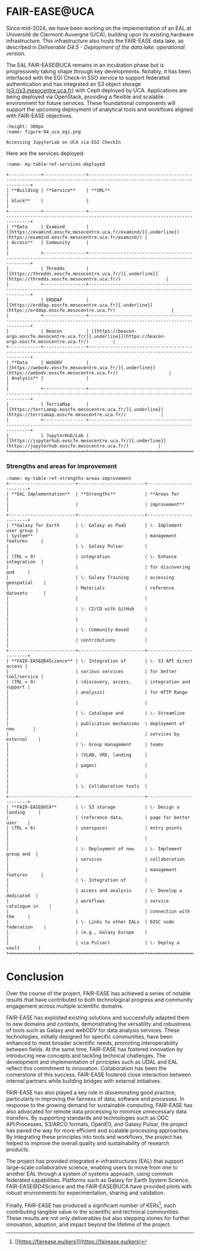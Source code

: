 # FAIR-EASE@UCA

Since mid-2024, we have been working on the implementation of an EAL at
Université de Clermont-Auvergne (UCA), building upon its existing
hardware infrastructure. This infrastructure also hosts the FAIR-EASE
data lake, as described in *Deliverable D4.5 - Deployment of the data
lake: operational version*.

The EAL FAIR-EASE@UCA remains in an incubation phase but is
progressively taking shape through key developments. Notably, it has
been interfaced with the EGI Check-in SSO service to support federated
authentication and has integrated an S3 object storage
([s3://s3.mesocentre.uca.fr](http://s3.mesocentre.uca.fr))
with Ceph deployed by UCA. Applications are being deployed via
OpenStack, providing a flexible and scalable environment for future
services. These foundational components will support the upcoming
deployment of analytical tools and workflows aligned with FAIR-EASE
objectives.

```{figure} 04_uca_egi.png
:height: 300px
:name: figure-04_uca_egi.png

Accessing JupyterLab on UCA via EGI CheckIn
```

Here are the services deployed:


```{table} services deployed
:name: my-table-ref-services-deployed

+------------+----------------+----------------------------------------------------------------------------------------------------------------------+
| **Building | **Service**    | **URL**                                                                                                              |
| block**    |                |                                                                                                                      |
+------------+----------------+----------------------------------------------------------------------------------------------------------------------+
| **Data     | Examind        | [[https://examind.eoscfe.mesocentre.uca.fr/examind/]{.underline}](https://examind.eoscfe.mesocentre.uca.fr/examind/) |
| Access**   | Community      |                                                                                                                      |
|            +----------------+----------------------------------------------------------------------------------------------------------------------+
|            | Thredds        | [[https://thredds.eoscfe.mesocentre.uca.fr/]{.underline}](https://thredds.eoscfe.mesocentre.uca.fr/)                 |
|            +----------------+----------------------------------------------------------------------------------------------------------------------+
|            | ERDDAP         | [[https://erddap.eoscfe.mesocentre.uca.fr]{.underline}](https://erddap.eoscfe.mesocentre.uca.fr)                     |
|            +----------------+----------------------------------------------------------------------------------------------------------------------+
|            | Beacon         | [[https://beacon-argo.eoscfe.mesocentre.uca.fr/]{.underline}](https://beacon-argo.eoscfe.mesocentre.uca.fr/)         |
+------------+----------------+----------------------------------------------------------------------------------------------------------------------+
| **Data     | WebODV         | [[https://webodv.eoscfe.mesocentre.uca.fr/]{.underline}](https://webodv.eoscfe.mesocentre.uca.fr/)                   |
| Analysis** |                |                                                                                                                      |
|            +----------------+----------------------------------------------------------------------------------------------------------------------+
|            | TerriaMap      | [[https://terriamap.eoscfe.mesocentre.uca.fr/]{.underline}](https://terriamap.eoscfe.mesocentre.uca.fr/)             |
|            +----------------+----------------------------------------------------------------------------------------------------------------------+
|            | JupyterHub/Lab | [[https://jupyterhub.eoscfe.mesocentre.uca.fr/]{.underline}](https://jupyterhub.eoscfe.mesocentre.uca.fr/)           |
+============+================+======================================================================================================================+

```

### Strengths and areas for improvement


```{table} Strengths and areas for improvement
:name: my-table-ref-strengths-areas-improvement
+-------------------------+-------------------------+-------------------------+
| **EAL Implementation**  | **Strengths**           | **Areas for             |
|                         |                         | improvement**           |
+-------------------------+-------------------------+-------------------------+
| **Galaxy for Earth      | \- Galaxy as PaaS       | \- Implement user group |
| System**                |                         | management features     |
|                         | \- Galaxy Pulsar        |                         |
| (TRL = 9)               | integration             | \- Enhance integration  |
|                         |                         | for discovering and     |
|                         | \- Galaxy Training      | accessing geospatial    |
|                         | Materials               | reference datasets      |
|                         |                         |                         |
|                         | \- CI/CD with GitHub    |                         |
|                         |                         |                         |
|                         | \- Community-based      |                         |
|                         | contributions           |                         |
+-------------------------+-------------------------+-------------------------+
| **FAIR-EASE@D4Science** | \- Integration of       | \- S3 API direct access |
|                         | various services        | for better tool/service |
| (TRL = 9)               | (discovery, access,     | integration and support |
|                         | analysis)               | for HTTP Range          |
|                         |                         |                         |
|                         | \- Catalogue and        | \- Streamline           |
|                         | publication mechanisms  | deployment of new       |
|                         |                         | services by external    |
|                         | \- Group management     | teams                   |
|                         | (VLAB, VRE, landing     |                         |
|                         | pages)                  |                         |
|                         |                         |                         |
|                         | \- Collaboration tools  |                         |
+-------------------------+-------------------------+-------------------------+
| **FAIR-EASE@UCA**       | \- S3 storage           | \- Design a landing     |
|                         | (reference data,        | page for better user    |
| (TRL = 6)               | userspace)              | entry points            |
|                         |                         |                         |
|                         | \- Deployment of new    | \- Implement group and  |
|                         | services                | collaboration           |
|                         |                         | management features     |
|                         | \- Integration of       |                         |
|                         | access and analysis     | \- Develop a dedicated  |
|                         | workflows               | service catalogue in    |
|                         |                         | connection with the     |
|                         | \- Links to other EALs  | EOSC node federation    |
|                         | (e.g., Galaxy Europe    |                         |
|                         | via Pulsar)             | \- Deploy a vault       |
+=========================+=========================+=========================+
```
# Conclusion

Over the course of the project, FAIR-EASE has achieved a series of
notable results that have contributed to both technological progress and
community engagement across multiple scientific domains.

FAIR-EASE has exploited existing solutions and successfully adapted them
to new domains and contexts, demonstrating the versatility and
robustness of tools such as Galaxy and webODV for data analysis
services. These technologies, initially designed for specific
communities, have been enhanced to meet broader scientific needs,
promoting interoperability between fields. At the same time, FAIR-EASE
has fostered innovation by introducing new concepts and tackling
technical challenges. The development and implementation of principles
such as UDAL and EAL reflect this commitment to innovation.
Collaboration has been the cornerstone of this success. FAIR-EASE
fostered close interaction between internal partners while building
bridges with external initiatives.

FAIR-EASE has also played a key role in disseminating good practice,
particularly in improving the fairness of data, software and processes.
In response to the growing demand for sustainable computing, FAIR-EASE
has also advocated for remote data processing to minimize unnecessary
data transfers. By supporting standards and technologies such as OGC
API:Processes, S3/ARCO formats, OpenEO, and Galaxy Pulsar, the project
has paved the way for more efficient and scalable processing approaches.
By integrating these principles into tools and workflows, the project
has helped to improve the overall quality and sustainability of research
products.

The project has provided integrated e-infrastructures (EAL) that support
large-scale collaborative science, enabling users to move from one to
another EAL through a system of systems approach, using common federated
capabilities. Platforms such as Galaxy for Earth System Science,
FAIR-EASE@D4Science and the FAIR-EASE@UCA have provided pilots with
robust environments for experimentation, sharing and validation.

Finally, FAIR-EASE has produced a significant number of KERs[^27], each
contributing tangible value to the scientific and technical communities.
These results are not only deliverables but also stepping stones for
further innovation, adoption, and impact beyond the lifetime of the
project.

[^1]: [[https://doi.org/10.5281/zenodo.10069773]{.underline}](https://doi.org/10.5281/zenodo.10069773)

[^2]: [[https://doi.org/10.5281/zenodo.14711074]{.underline}](https://doi.org/10.5281/zenodo.14711074)

[^3]: Source:
    [[https://www.codesmith.io/]{.underline}](https://www.codesmith.io/)

[^4]: [[https://developer.mozilla.org/en-US/docs/Web/HTTP/Guides/Range_requests]{.underline}](https://developer.mozilla.org/en-US/docs/Web/HTTP/Guides/Range_requests)

[^5]: Source:
    [[https://earthmover.io/]{.underline}](https://earthmover.io/)

[^6]: Source:
    [[https://guide.cloudnativegeo.org/]{.underline}](https://guide.cloudnativegeo.org/)

[^7]: [[https://blog.lobelia.earth/arco-the-smartest-way-to-access-big-geospatial-data-eaf689eff3c9]{.underline}](https://blog.lobelia.earth/arco-the-smartest-way-to-access-big-geospatial-data-eaf689eff3c9)

[^8]: [[https://stacspec.org/en/]{.underline}](https://stacspec.org/en/)

[^9]: [[https://en.wikipedia.org/wiki/HATEOAS]{.underline}](https://en.wikipedia.org/wiki/HATEOAS)

[^10]: S*ource: [[https://openeo.org]{.underline}](https://openeo.org)*

[^11]: S*ource:
    [[https://dataspace.copernicus.eu/]{.underline}](https://dataspace.copernicus.eu/)*

[^12]: *Source:
    [[https://dataspace.copernicus.eu/]{.underline}](https://dataspace.copernicus.eu/)*

[^13]: [*[https://stacspec.org/en/about/stac-spec/]{.underline}*](https://stacspec.org/en/about/stac-spec/)

[^14]: [*[https://openeo.org/documentation/1.0/developers/api/reference.html#section/Processes]{.underline}*](https://openeo.org/documentation/1.0/developers/api/reference.html#section/Processes)

[^15]: [[https://maris-development.github.io/beacon/]{.underline}](https://maris-development.github.io/beacon/)

[^16]: [[https://erddap.eoscfe.mesocentre.uca.fr/]{.underline}](https://erddap.eoscfe.mesocentre.uca.fr/)

[^17]: [[https://glodap.info/index.php/merged-and-adjusted-data-product-v2-2023/]{.underline}](https://glodap.info/index.php/merged-and-adjusted-data-product-v2-2023/)

[^18]: [[https://erddap.eoscfe.mesocentre.uca.fr/erddap/tabledap/glodap_v2_2023_iceberg2.graph]{.underline}](https://erddap.eoscfe.mesocentre.uca.fr/erddap/tabledap/glodap_v2_2023_iceberg2.graph)

[^19]: [[https://github.com/fair-ease/erddap-trino-iceberg]{.underline}](https://github.com/fair-ease/erddap-trino-iceberg)

[^20]: Marc Portier (2023) FAIR-EASE_D4.1_Landscaping exercise_The
    -meta-data, software and cloud needs for the data lake. Zenodo. doi:
    10.5281/zenodo.7965398.

[^21]: PORTIER, M. (2024) FAIR-EASE - D4.3 Status and expectations of
    the FAIR-EASE data lake. Zenodo. doi: 10.5281/zenodo.13933551.

[^22]: [<https://github.com/fair-ease/py-udal-interface>]

[^23]: [<https://github.com/fair-ease/py-udal-fe-impl>]

[^24]: [[https://lab.fairease.eu/dataset-demand-register/registry/]](https://lab.fairease.eu/dataset-demand-register/registry/)

[^25]: *Source:
    [[https://jupytergis.readthedocs.io/en/latest/]](https://jupytergis.readthedocs.io/en/latest/)*

[^26]: [[https://doi.org/10.5281/zenodo.10069773]](https://doi.org/10.5281/zenodo.10069773)

[^27]: [[https://fairease.eu/kers]](https://fairease.eu/kers)
